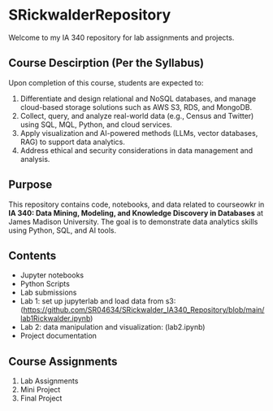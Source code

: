 # SRickwalderRepository

Welcome to my IA 340 repository for lab assignments and projects. 

## Course Descirption (Per the Syllabus)

Upon completion of this course, students are expected to:
1. Differentiate and design relational and NoSQL databases, and manage cloud-based storage solutions such as AWS S3, RDS, and MongoDB.
2. Collect, query, and analyze real-world data (e.g., Census and Twitter) using SQL, MQL, Python, and cloud services.
3. Apply visualization and AI-powered methods (LLMs, vector databases, RAG) to support data analytics.
4. Address ethical and security considerations in data management and analysis.

## Purpose

This repository contains code, notebooks, and data related to courseowkr in **IA 340: Data Mining, Modeling, and Knowledge Discovery in Databases** at James Madison University. The goal is to demonstrate data analytics skills using Python, SQL, and AI tools. 

## Contents

- Jupyter notebooks
- Python Scripts
- Lab submissions
- Lab 1: set up jupyterlab and load data from s3: (https://github.com/SR04634/SRickwalder_IA340_Repository/blob/main/lab1Rickwalder.ipynb)
- Lab 2: data manipulation and visualization: (lab2.ipynb)
- Project documentation

## Course Assignments

1. Lab Assignments
2. Mini Project
3. Final Project
